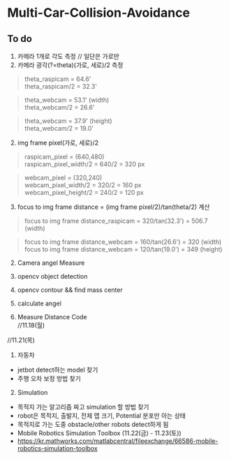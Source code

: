# Multi-Car-Collision-Avoidance


## To do

1. 카메라 1개로 각도 측정 // 일단은 가로만  
  1. 카메라 광각(?=theta)(가로, 세로)/2 측정
  >theta_raspicam = 64.6'  
  >theta_raspicam/2 = 32.3'
  
  >theta_webcam = 53.1' (width)  
  >theta_webcam/2 = 26.6'
  
  >theta_webcam = 37.9' (height)  
  >theta_webcam/2 = 19.0'
  
  2. img frame pixel(가로, 세로)/2 
  >raspicam_pixel = (640,480)  
  >raspicam_pixel_width/2 = 640/2 = 320 px
  
  >webcam_pixel = (320,240)  
  >webcam_pixel_width/2 = 320/2 = 160 px  
  >webcam_pixel_height/2 = 240/2 = 120 px
  
  3. focus to img frame distance = (img frame pixel/2)/tan(theta/2) 계산
  >focus to img frame distance_raspicam = 320/tan(32.3') = 506.7 (width)
  
  >focus to img frame distance_webcam = 160/tan(26.6') = 320 (width)  
  >focus to img frame distance_webcam = 120/tan(19.0') = 349 (height)  

2. Camera angel Measure   
  1. opencv object detection  
  2. opencv contour && find mass center  
  3. calculate angel  
  
3. Measure Distance Code  
  //11.18(월) 

//11.21(목)  
1. 자동차  
  - jetbot detect하는 model 찾기  
  - 주행 오차 보정 방법 찾기  
  
2. Simulation  
  - 목적지 가는 알고리즘 짜고 simulation 할 방법 찾기  
  - robot은 목적지, 출발지, 전체 맵 크기, Potential 분포만 아는 상태  
  - 목적지로 가는 도중 obstacle/other robots detect하게 됨  
  - Mobile Robotics Simulation Toolbox (11.22(금) - 11.23(토))  
  - https://kr.mathworks.com/matlabcentral/fileexchange/66586-mobile-robotics-simulation-toolbox

